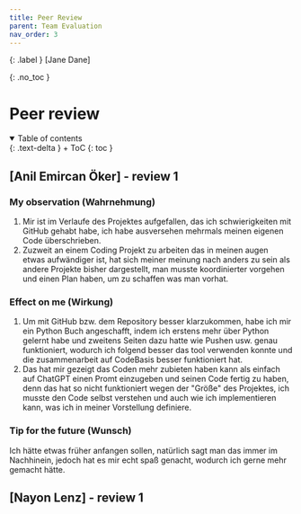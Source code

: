```yaml
---
title: Peer Review
parent: Team Evaluation
nav_order: 3
---
```


{: .label }
[Jane Dane]

{: .no_toc }
# Peer review

<details open markdown="block">
{: .text-delta }
<summary>Table of contents</summary>
+ ToC
{: toc }
</details>

## [Anil Emircan Öker] - review 1

### My observation (Wahrnehmung)

1. Mir ist im Verlaufe des Projektes aufgefallen, das ich schwierigkeiten mit GitHub gehabt habe, ich habe ausversehen mehrmals meinen eigenen Code überschrieben.
2. Zuzweit an einem Coding Projekt zu arbeiten das in meinen augen etwas aufwändiger ist, hat sich meiner meinung nach anders zu sein als andere Projekte bisher dargestellt, man musste koordinierter vorgehen und einen Plan haben, um zu schaffen was man vorhat.

### Effect on me (Wirkung)

1. Um mit GitHub bzw. dem Repository besser klarzukommen, habe ich mir ein Python Buch angeschafft, indem ich erstens mehr über Python gelernt habe und zweitens Seiten dazu hatte wie Pushen usw. genau funktioniert, wodurch ich folgend besser das tool verwenden konnte und die zusammenarbeit auf CodeBasis besser funktioniert hat.
2. Das hat mir gezeigt das Coden mehr zubieten haben kann als einfach auf ChatGPT einen Promt einzugeben und seinen Code fertig zu haben, denn das hat so nicht funktioniert wegen der "Größe" des Projektes, ich musste den Code selbst verstehen und auch wie ich implementieren kann, was ich in meiner Vorstellung definiere.

### Tip for the future (Wunsch)

Ich hätte etwas früher anfangen sollen, natürlich sagt man das immer im Nachhinein, jedoch hat es mir echt spaß genacht, wodurch ich gerne mehr gemacht hätte.

## [Nayon Lenz] - review 1